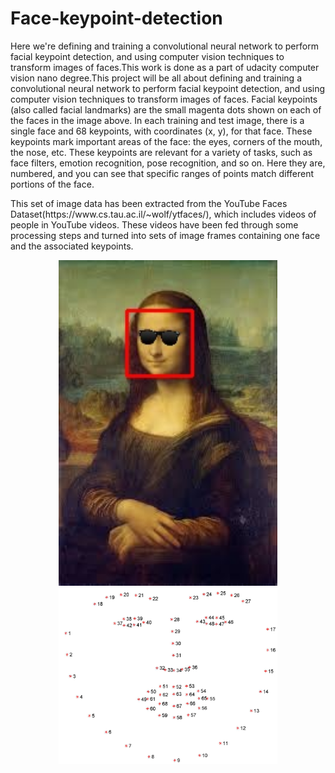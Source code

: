 # Face-keypoint-detection

<p>Here we're defining and training a convolutional neural network to perform facial keypoint detection, and using computer vision techniques to transform images of faces.This work is done as a part of udacity computer vision nano degree.This project will be all about defining and training a convolutional neural network to perform facial keypoint detection, and using computer vision techniques to transform images of faces. Facial keypoints (also called facial landmarks) are the small magenta dots shown on each of the faces in the image above. In each training and test image, there is a single face and 68 keypoints, with coordinates (x, y), for that face. These keypoints mark important areas of the face: the eyes, corners of the mouth, the nose, etc. These keypoints are relevant for a variety of tasks, such as face filters, emotion recognition, pose recognition, and so on. Here they are, numbered, and you can see that specific ranges of points match different portions of the face. <br>


<p>This set of image data has been extracted from the YouTube Faces Dataset(https://www.cs.tau.ac.il/~wolf/ytfaces/), which includes videos of people in YouTube videos. These videos have been fed through some processing steps and turned into sets of image frames containing one face and the associated keypoints.<br>



<p align="center">
  <img src="https://github.com/arunm8489/Face-keypoint-detection/blob/master/mona_lisaglasses.jpg" width="350" title="hover text">
  <img src="https://github.com/arunm8489/Face-keypoint-detection/blob/master/images/landmarks_numbered.jpg" width="350>
  <img src="https://github.com/arunm8489/Face-keypoint-detection/blob/master/images/key_pts_example.png" width="350" alt="accessibility text">
</p>
